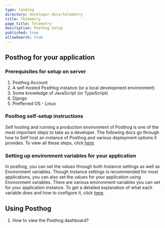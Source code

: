```yaml
---
type: landing
directory: developer-docs/telemetry
title: Telemetry
page_title: Telemetry
description: Posthog Setup
published: true
allowSearch: true
--- 
```

## Posthog for your application

### Prerequisites for setup on server

1. Posthog Account
2. A self-hosted PostHog instance (or a local development environment)
3. Some knowledge of JavaScript (or TypeScript)
4. Django
5. Prefferred OS - Linux

### Posthog self-setup instructions

Self hosting and running a production environment of Posthog is one of the most important steps to take as a developer. The following docs go through how to Self host an instance of Posthog and various deployment options it provides. To view all these steps, click [here](https://posthog.com/docs/self-host).

### Setting up environment variables for your application

In posthog, you can set the values through both Instance settings as well as Environment variables. Though Instance settings is recommended for most applications, you can also set the values for your application using Environment variables. There are various environment variables you can set for your application instance. To get a detailed explanation of what each variable does and how to configure it, click [here](https://posthog.com/docs/self-host/configure/environment-variables).

## Using Posthog

1. How to view the Posthog dashboard?

